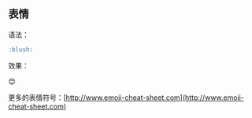 ## 表情

语法：

```markdown
:blush:
```

效果：

:blush:

更多的表情符号：[http://www.emoji-cheat-sheet.com](http://www.emoji-cheat-sheet.com)

